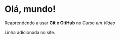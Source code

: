 # Olá, mundo!
 Reaprendendo a usar **Git e GitHub** no *Curso em Vídeo*
 
Linha adicionada no site.
